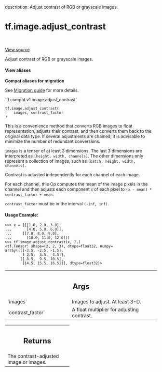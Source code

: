 description: Adjust contrast of RGB or grayscale images.

<div itemscope itemtype="http://developers.google.com/ReferenceObject">
<meta itemprop="name" content="tf.image.adjust_contrast" />
<meta itemprop="path" content="Stable" />
</div>

# tf.image.adjust_contrast

<!-- Insert buttons and diff -->

<table class="tfo-notebook-buttons tfo-api nocontent" align="left">

</table>

<a target="_blank" class="external" href="/code/stable/tensorflow/python/ops/image_ops_impl.py">View source</a>



Adjust contrast of RGB or grayscale images.


<section class="expandable">
  <h4 class="showalways">View aliases</h4>
  <p>
<b>Compat aliases for migration</b>
<p>See
<a href="https://www.tensorflow.org/guide/migrate">Migration guide</a> for
more details.</p>
<p>`tf.compat.v1.image.adjust_contrast`</p>
</p>
</section>

<pre class="devsite-click-to-copy prettyprint lang-py tfo-signature-link">
<code>tf.image.adjust_contrast(
    images, contrast_factor
)
</code></pre>



<!-- Placeholder for "Used in" -->

This is a convenience method that converts RGB images to float
representation, adjusts their contrast, and then converts them back to the
original data type. If several adjustments are chained, it is advisable to
minimize the number of redundant conversions.

`images` is a tensor of at least 3 dimensions.  The last 3 dimensions are
interpreted as `[height, width, channels]`.  The other dimensions only
represent a collection of images, such as `[batch, height, width, channels].`

Contrast is adjusted independently for each channel of each image.

For each channel, this Op computes the mean of the image pixels in the
channel and then adjusts each component `x` of each pixel to
`(x - mean) * contrast_factor + mean`.

`contrast_factor` must be in the interval `(-inf, inf)`.

#### Usage Example:



```
>>> x = [[[1.0, 2.0, 3.0],
...       [4.0, 5.0, 6.0]],
...     [[7.0, 8.0, 9.0],
...       [10.0, 11.0, 12.0]]]
>>> tf.image.adjust_contrast(x, 2.)
<tf.Tensor: shape=(2, 2, 3), dtype=float32, numpy=
array([[[-3.5, -2.5, -1.5],
        [ 2.5,  3.5,  4.5]],
       [[ 8.5,  9.5, 10.5],
        [14.5, 15.5, 16.5]]], dtype=float32)>
```

<!-- Tabular view -->
 <table class="responsive fixed orange">
<colgroup><col width="214px"><col></colgroup>
<tr><th colspan="2"><h2 class="add-link">Args</h2></th></tr>

<tr>
<td>
`images`<a id="images"></a>
</td>
<td>
Images to adjust.  At least 3-D.
</td>
</tr><tr>
<td>
`contrast_factor`<a id="contrast_factor"></a>
</td>
<td>
A float multiplier for adjusting contrast.
</td>
</tr>
</table>



<!-- Tabular view -->
 <table class="responsive fixed orange">
<colgroup><col width="214px"><col></colgroup>
<tr><th colspan="2"><h2 class="add-link">Returns</h2></th></tr>
<tr class="alt">
<td colspan="2">
The contrast-adjusted image or images.
</td>
</tr>

</table>

